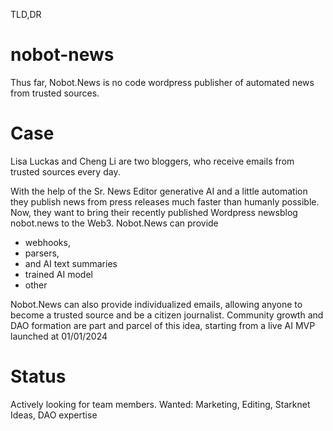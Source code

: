 TLD,DR
# nobot-news
Thus far, Nobot.News is no code wordpress publisher of automated news from trusted sources.

# Case
Lisa Luckas and Cheng Li are two bloggers, who receive emails from trusted sources every day. 

With the help of the Sr. News Editor generative AI and a little automation they publish news from press releases much faster than humanly possible. Now, they want to bring their recently published Wordpress newsblog nobot.news to the Web3. Nobot.News can provide

- webhooks,
- parsers,
- and AI text summaries
- trained AI model
- other

Nobot.News can also provide individualized emails, allowing anyone to become a trusted source and be a citizen journalist. Community growth and DAO formation are part and parcel of this idea, starting from a live AI MVP launched at 01/01/2024

# Status
Actively looking for team members. 
Wanted: Marketing, Editing, Starknet Ideas, DAO expertise
